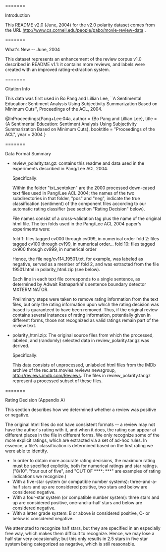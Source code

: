 =======

Introduction

This README v2.0 (June, 2004) for the v2.0 polarity dataset comes from
the URL http://www.cs.cornell.edu/people/pabo/movie-review-data .

=======

What's New -- June, 2004

This dataset represents an enhancement of the review corpus v1.0
described in README v1.1: it contains more reviews, and labels were
created with an improved rating-extraction system.

=======

Citation Info

This data was first used in Bo Pang and Lillian Lee,
``A Sentimental Education: Sentiment Analysis Using Subjectivity Summarization
Based on Minimum Cuts'',  Proceedings of the ACL, 2004.

@InProceedings{Pang+Lee:04a,
  author =       {Bo Pang and Lillian Lee},
  title =        {A Sentimental Education: Sentiment Analysis Using Subjectivity Summarization Based on Minimum Cuts},
  booktitle =    "Proceedings of the ACL",
  year =         2004
}

=======

Data Format Summary

- review_polarity.tar.gz: contains this readme and  data used in
  the experiments described in Pang/Lee ACL 2004.

  Specifically:

  Within the folder "txt_sentoken" are the 2000 processed down-cased
  text files used in Pang/Lee ACL 2004; the names of the two
  subdirectories in that folder, "pos" and "neg", indicate the true
  classification (sentiment) of the component files according to our
  automatic rating classifier (see section "Rating Decision" below).

  File names consist of a cross-validation tag plus the name of the
  original html file.  The ten folds used in the Pang/Lee ACL 2004 paper's
  experiments were:

  fold 1: files tagged cv000 through cv099, in numerical order
  fold 2: files tagged cv100 through cv199, in numerical order...
  fold 10: files tagged cv900 through cv999, in numerical order

  Hence, the file neg/cv114_19501.txt, for example, was labeled as
  negative, served as a member of fold 2, and was extracted from the
  file 19501.html in polarity_html.zip (see below).

  Each line in each text file corresponds to a single sentence, as
  determined by Adwait Ratnaparkhi's sentence boundary detector
  MXTERMINATOR.

  Preliminary steps were taken to remove rating information from the
  text files, but only the rating information upon which the rating
  decision was based is guaranteed to have been removed. Thus, if the
  original review contains several instances of rating information,
  potentially given in different forms, those not recognized as valid
  ratings remain part of the review text.
- polarity_html.zip: The original source files from which the
  processed, labeled, and (randomly) selected data in
  review_polarity.tar.gz was derived.

  Specifically:

  This data consists of unprocessed, unlabeled html files from the
  IMDb archive of the rec.arts.movies.reviews newsgroup,
  http://reviews.imdb.com/Reviews. The files in review_polarity.tar.gz
  represent a processed subset of these files.

=======

Rating Decision (Appendix A)

This section describes how we determined whether a review was positive
or negative.

The original html files do not have consistent formats -- a review may
not have the author's rating with it, and when it does, the rating can
appear at different places in the file in different forms.  We only
recognize some of the more explicit ratings, which are extracted via a
set of ad-hoc rules.  In essence, a file's classification is determined
based on the first rating we were able to identify.

- In order to obtain more accurate rating decisions, the maximum
  rating must be specified explicitly, both for numerical ratings
  and star ratings.  ("8/10", "four out of five", and "OUT OF
  ****: ***" are examples of rating indications we recognize.)
- With a five-star system (or compatible number systems):
  three-and-a-half stars and up are considered positive,
  two stars and below are considered negative.
- With a four-star system (or compatible number system):
  three stars and up are considered positive,
  one-and-a-half stars and below are considered negative.
- With a letter grade system:
  B or above is considered positive,
  C- or below is considered negative.

We attempted to recognize half stars, but they are specified in an
especially free way, which makes them difficult to recognize.  Hence,
we may lose a half star very occasionally; but this only results in 2.5
stars in five star system being categorized as negative, which is
still reasonable.
